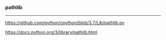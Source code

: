 ### pathlib
---
https://github.com/python/cpython/blob/3.7/Lib/pathlib.py

https://docs.python.org/3/library/pathlib.html

```py



```

```
```

```
```
